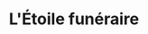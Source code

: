 ---
title: "L'Étoile funéraire"
url: /aigrefeuille-sur-maine/letoile-funeraire/
shop: directeurs de funérailles
---